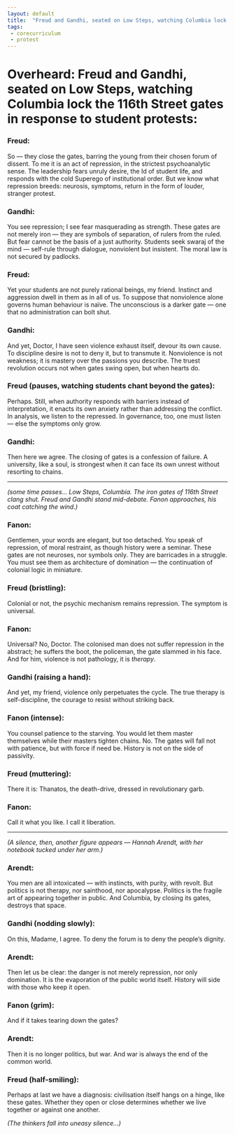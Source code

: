 ```yaml
---
layout: default
title:  "Freud and Gandhi, seated on Low Steps, watching Columbia lock the 116th Street gates"
tags:
 - corecurriculum
 - protest
---
```


# Overheard: Freud and Gandhi, seated on Low Steps, watching Columbia lock the 116th Street gates in response to student protests:

### Freud:

So — they close the gates, barring the young from their chosen forum of dissent. To me it is an act of repression, in the strictest psychoanalytic sense. The leadership fears unruly desire, the Id of student life, and responds with the cold Superego of institutional order. But we know what repression breeds: neurosis, symptoms, return in the form of louder, stranger protest.

### Gandhi:

You see repression; I see fear masquerading as strength. These gates are not merely iron — they are symbols of separation, of rulers from the ruled. But fear cannot be the basis of a just authority. Students seek swaraj of the mind — self-rule through dialogue, nonviolent but insistent. The moral law is not secured by padlocks.

### Freud:

Yet your students are not purely rational beings, my friend. Instinct and aggression dwell in them as in all of us. To suppose that nonviolence alone governs human behaviour is naïve. The unconscious is a darker gate — one that no administration can bolt shut.

### Gandhi:

And yet, Doctor, I have seen violence exhaust itself, devour its own cause. To discipline desire is not to deny it, but to transmute it. Nonviolence is not weakness; it is mastery over the passions you describe. The truest revolution occurs not when gates swing open, but when hearts do.

### Freud (pauses, watching students chant beyond the gates):

Perhaps. Still, when authority responds with barriers instead of interpretation, it enacts its own anxiety rather than addressing the conflict. In analysis, we listen to the repressed. In governance, too, one must listen — else the symptoms only grow.

### Gandhi:

Then here we agree. The closing of gates is a confession of failure. A university, like a soul, is strongest when it can face its own unrest without resorting to chains.

---

_(some time passes... Low Steps, Columbia. The iron gates of 116th Street clang shut. Freud and Gandhi stand mid-debate. Fanon approaches, his coat catching the wind.)_

### Fanon:

Gentlemen, your words are elegant, but too detached. You speak of repression, of moral restraint, as though history were a seminar. These gates are not neuroses, nor symbols only. They are barricades in a struggle. You must see them as architecture of domination — the continuation of colonial logic in miniature.

### Freud (bristling):

Colonial or not, the psychic mechanism remains repression. The symptom is universal.

### Fanon:

Universal? No, Doctor. The colonised man does not suffer repression in the abstract; he suffers the boot, the policeman, the gate slammed in his face. And for him, violence is not pathology, it is *therapy*.

### Gandhi (raising a hand):

And yet, my friend, violence only perpetuates the cycle. The true therapy is self-discipline, the courage to resist without striking back.

### Fanon (intense):

You counsel patience to the starving. You would let them master themselves while their masters tighten chains. No. The gates will fall not with patience, but with force if need be. History is not on the side of passivity.

### Freud (muttering):

There it is: Thanatos, the death-drive, dressed in revolutionary garb.

### Fanon:

Call it what you like. I call it liberation.

---

_(A silence, then, another figure appears — Hannah Arendt, with her notebook tucked under her arm.)_

### Arendt:

You men are all intoxicated — with instincts, with purity, with revolt. But politics is not therapy, nor sainthood, nor apocalypse. Politics is the fragile art of appearing together in public. And Columbia, by closing its gates, destroys that space.

### Gandhi (nodding slowly):

On this, Madame, I agree. To deny the forum is to deny the people’s dignity.

### Arendt:

Then let us be clear: the danger is not merely repression, nor only domination. It is the evaporation of the public world itself. History will side with those who keep it open.

### Fanon (grim):

And if it takes tearing down the gates?

### Arendt:

Then it is no longer politics, but war. And war is always the end of the common world.

### Freud (half-smiling):

Perhaps at last we have a diagnosis: civilisation itself hangs on a hinge, like these gates. Whether they open or close determines whether we live together or against one another.

_(The thinkers fall into uneasy silence...)_

